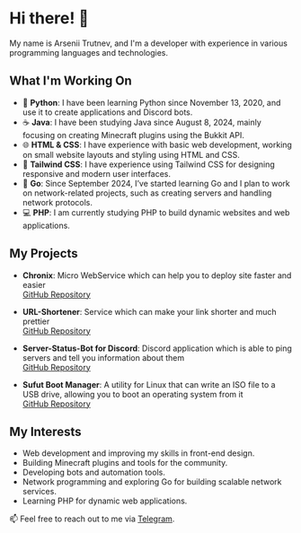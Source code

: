 # Hi there! 👋

My name is Arsenii Trutnev, and I'm a developer with experience in various programming languages and technologies.

## What I'm Working On

- 🐍 **Python**: I have been learning Python since November 13, 2020, and use it to create applications and Discord bots.
- ☕ **Java**: I have been studying Java since August 8, 2024, mainly focusing on creating Minecraft plugins using the Bukkit API.
- 🌐 **HTML & CSS**: I have experience with basic web development, working on small website layouts and styling using HTML and CSS.
- 🎨 **Tailwind CSS**: I have experience using Tailwind CSS for designing responsive and modern user interfaces.
- 🚀 **Go**: Since September 2024, I’ve started learning Go and I plan to work on network-related projects, such as creating servers and handling network protocols.
- 💻 **PHP**: I am currently studying PHP to build dynamic websites and web applications.

## My Projects

- **Chronix**: Micro WebService which can help you to deploy site faster and easier  
  [GitHub Repository](https://github.com/1strewave/Chronix)

- **URL-Shortener**: Service which can make your link shorter and much prettier  
  [GitHub Repository](https://github.com/1strewave/URL-Shortener)

- **Server-Status-Bot for Discord**: Discord application which is able to ping servers and tell you information about them  
  [GitHub Repository](https://github.com/1strewave/Minecraft-Server-Status-Bot-In-Discord)

- **Sufut Boot Manager**: A utility for Linux that can write an ISO file to a USB drive, allowing you to boot an operating system from it  
  [GitHub Repository](https://github.com/1strewave/Sufur-Boot-Manager)

## My Interests

- Web development and improving my skills in front-end design.
- Building Minecraft plugins and tools for the community.
- Developing bots and automation tools.
- Network programming and exploring Go for building scalable network services.
- Learning PHP for dynamic web applications.

📫 Feel free to reach out to me via [Telegram](https://t.me/JavaGovnoCoder).

